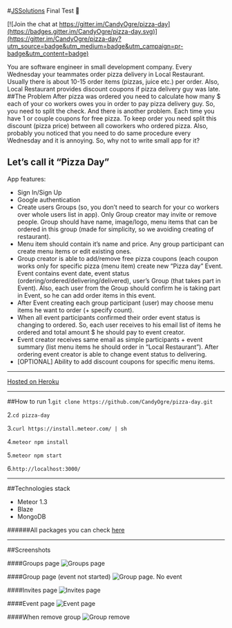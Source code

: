 #[JSSolutions](http://jssolutionsdev.com/ "JSSolutions Homepage") Final Test :pray:

[![Join the chat at https://gitter.im/CandyOgre/pizza-day](https://badges.gitter.im/CandyOgre/pizza-day.svg)](https://gitter.im/CandyOgre/pizza-day?utm_source=badge&utm_medium=badge&utm_campaign=pr-badge&utm_content=badge)

You are software engineer in small development company. Every Wednesday your teammates order pizza delivery in Local Restaurant. Usually there is about 10-15 order items (pizzas, juice
etc.) per order. Also, Local Restaurant provides discount coupons if pizza delivery guy was late.
##The Problem
After pizza was ordered you need to calculate how many $ each of your co workers owes you in order to pay pizza delivery guy. So, you need to split the check. And there is another problem.
Each time you have 1 or couple coupons for free pizza. To keep order you need split this discount (pizza price) between all coworkers who ordered pizza. Also, probably you noticed that you need
to do same procedure every Wednesday and it is annoying. So, why not to write small app for it?

Let’s call it “Pizza Day”
---

App features:
* Sign In/Sign Up
* Google authentication
* Create users Groups (so, you don’t need to search for your co workers over whole users list in app). Only Group creator may invite or remove people. Group should have name,
image/logo, menu items that can be ordered in this group (made for simplicity, so we avoiding creating of restaurant).
* Menu item should contain it’s name and price. Any group participant can create menu items or edit existing ones.
* Group creator is able to add/remove free pizza coupons (each coupon works only for specific pizza (menu item)  create new “Pizza day” Event. Event contains event date, event status (ordering/ordered/delivering/delivered), user’s Group (that takes part in Event). Also, each user from the Group should confirm he is taking part in Event, so he can add order items in this event.
* After Event creating each group participant (user) may choose menu items he want to order (+ specify count).
* When all event participants confirmed their order event status is changing to ordered. So, each user receives to his email list of items he ordered and total amount $ he should pay to event creator.
* Event creator receives same email as simple participants + event summary (list menu items he should order in “Local Restaurant”). After ordering event creator is able to change event status to delivering.
* [OPTIONAL] Ability to add discount coupons for specific menu items.

***
[Hosted on Heroku](https://best-pizza-day-ever.herokuapp.com)

***
##How to run
1.`git clone https://github.com/CandyOgre/pizza-day.git`

2.`cd pizza-day`

3.`curl https://install.meteor.com/ | sh`

4.`meteor npm install`

5.`meteor npm start`

6.`http://localhost:3000/`



***
##Technologies stack
* Meteor 1.3
* Blaze
* MongoDB

######All packages you can check [here](https://github.com/CandyOgre/pizza-day/blob/master/.meteor/packages)

***
##Screenshots

####Groups page
![Groups page](http://i63.tinypic.com/30wqw5d.png)

####Group page (event not started)
![Group page. No event](http://i63.tinypic.com/w8m7vl.png)

####Invites page
![Invites page](http://i68.tinypic.com/wu2i5g.png)

####Event page
![Event page](http://i68.tinypic.com/dpe3ar.png)

####When remove group
![Group remove](http://i64.tinypic.com/15yvus8.png)
